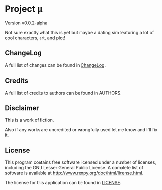 # Project µ

Version v0.0.2-alpha

Not sure exactly what this is yet but maybe a dating sim featuring a lot of cool characters, art, and plot!

## ChangeLog

A full list of changes can be found in [ChangeLog](ChangeLog.md).

## Credits

A full list of credits to authors can be found in [AUTHORS](AUTHORS.md).

## Disclaimer

This is a work of fiction.

Also if any works are uncredited or wrongfully used let me know and I'll fix it.

## License

This program contains free software licensed under a number of licenses, including the GNU Lesser General Public License. A complete list of software is available at http://www.renpy.org/doc/html/license.html.

The license for this application can be found in [LICENSE](LICENSE).